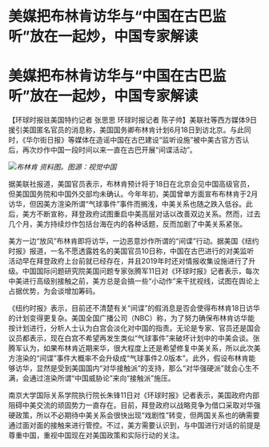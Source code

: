 # 美媒把布林肯访华与“中国在古巴监听”放在一起炒，中国专家解读

# 美媒把布林肯访华与“中国在古巴监听”放在一起炒，中国专家解读

【环球时报驻美国特约记者 张思思 环球时报记者
陈子帅】美联社等西方媒体9日援引美国匿名官员的消息称，美国国务卿布林肯计划6月18日到访北京。与此同时，《华尔街日报》等媒体在造谣中国在古巴建设“监听设施”被中美古官方否认后，再次炒作中国一段时间以来一直在古巴开展“间谍活动”。

![](https://inews.gtimg.com/om_bt/OkOJwKhXsmct228xa0n64n2ef2FKVbj_TD7O3hu56fAPUAA/1000)_布林肯
资料图。图源：视觉中国_

据美联社报道，美国官员表示，布林肯预计将于18日在北京会见中国高级官员，但美国国务院和中国外交部均未确认。今年年初，美国曾单方面宣布布林肯于2月访华，但因美方渲染所谓“气球事件”事件而搁浅，中美关系也随之跌入低谷。此后，美方不断宣称，拜登政府试图重启中美高层对话以改善双边关系。然而，过去几个月，美方持续炒作包括台海在内的各种话题，反而加剧了中美关系紧张。

美方一边“放风”布林肯即将访华，一边恶意炒作所谓的“间谍”行动。据美国《纽约时报》报道，一名不愿透露姓名的美国官员10日称，中国在古巴进行的对美监听活动早在拜登政府上台前就已经存在，并且2019年时还对情报收集设施进行了升级。中国国际问题研究院美国问题专家张腾军11日对《环球时报》记者表示，每次中美进行高级别接触之前，美方总是会搞一些“小动作”来干扰视线，试图在舆论上占据优势，为会谈增加筹码。

《纽约时报》表示，目前还不清楚有关“间谍”的假消息是否会使得布林肯18日访华的计划变得更复杂。美国全国广播公司（NBC）称，为了努力确保布林肯访华能按计划进行，分析人士认为白宫会淡化对中国的指责。无论是专家、官员还是国会议员都表示，现在白宫不希望再发生类似“气球事件”来破坏计划中的中美会谈。张腾军认为，如果布林肯近期来华，很大程度上还是希望修复中美关系，所以此次美方渲染的“间谍”事件大概率不会升级成“气球事件2.0版本”。此外，假设布林肯能够访华，显然是受到美国国内“对华接触派”的支持，那么“对华强硬派”就会心生不满，会通过渲染所谓“中国威胁论”来向“接触派”施压。

南京大学国际关系学院执行院长朱锋11日对《环球时报》记者表示，美国政府内部阻碍中美交流的顽固势力一直存在。目前，拜登政府以战略竞争为借口采取对华强硬政策，所以不必期待中美关系会很快出现“戏剧性”转变，但两国关系也的确需要通过面对面的接触来进行管控。不过，美方需要认识到，与中国进行对话的前提是尊重中国，重视中国现在对美国政策和实际行动的关注。

